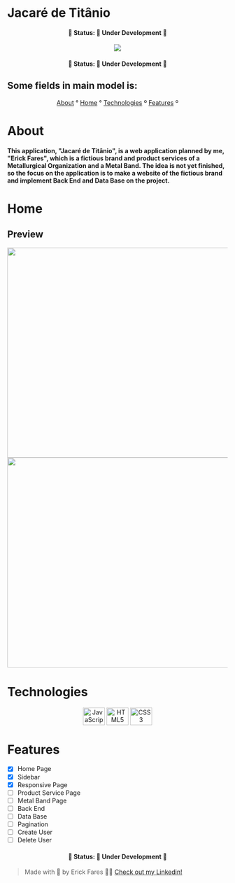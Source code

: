 # Jacaré de Titânio

<h4 align="center">
  🚧 Status: 🚀 Under Development 🚧
</h4>

<div align="center">
  <img src="https://user-images.githubusercontent.com/79349878/153728963-8a2fb5f1-da85-4e12-8c11-493555440b7f.png">
</div>

<h4 align="center">
  🚧 Status: 🚀 Under Development 🚧
</h4>

## Some fields in main model is:

<p align="center">
  <a href="#about">About</a> °
  <a href="#home">Home</a> °
  <a href="#technologies">Technologies</a> º
  <a href="#features">Features</a> º
</p>

# About
#### This application, "Jacaré de Titânio", is a web application planned by me, "Erick Fares", which is a fictious brand and product services of a Metallurgical Organization and a Metal Band. The idea is not yet finished, so the focus on the application is to make a website of the fictious brand and implement Back End and Data Base on the project.

# Home
## Preview
<div align="center">
  <img src="https://user-images.githubusercontent.com/79349878/153731095-959a87aa-5612-4148-86c3-5c7ced8e52a2.gif" height="480" width="640">
  <img src="https://user-images.githubusercontent.com/79349878/153731162-c2a0ec92-0ef3-49d2-9ec3-9d8bace7efc4.gif" height="480" width="640">
</div>

# Technologies

<div align="center">
  <img align="center" alt="JavaScript" height="40" width="50" src="https://cdn.jsdelivr.net/gh/devicons/devicon/icons/javascript/javascript-original.svg" />
  <img align="center" alt="HTML5" height="40" width="50" src="https://cdn.jsdelivr.net/gh/devicons/devicon/icons/html5/html5-plain-wordmark.svg"/>
  <img align="center" alt="CSS3" height="40" width="50" src="https://cdn.jsdelivr.net/gh/devicons/devicon/icons/css3/css3-plain-wordmark.svg"/>
 </div>

# Features
+ [x] Home Page
+ [x] Sidebar
+ [x] Responsive Page
+ [ ] Product Service Page
+ [ ] Metal Band Page
+ [ ] Back End
+ [ ] Data Base
+ [ ] Pagination
+ [ ] Create User
+ [ ] Delete User

<h4 align="center">
  🚧 Status: 🚀 Under Development 🚧
</h4>

> Made with 💜 by Erick Fares 👨‍💻 <a href="https://www.linkedin.com/in/erick-fares-3941a0207/" target="_blank">Check out my Linkedin!</a>

